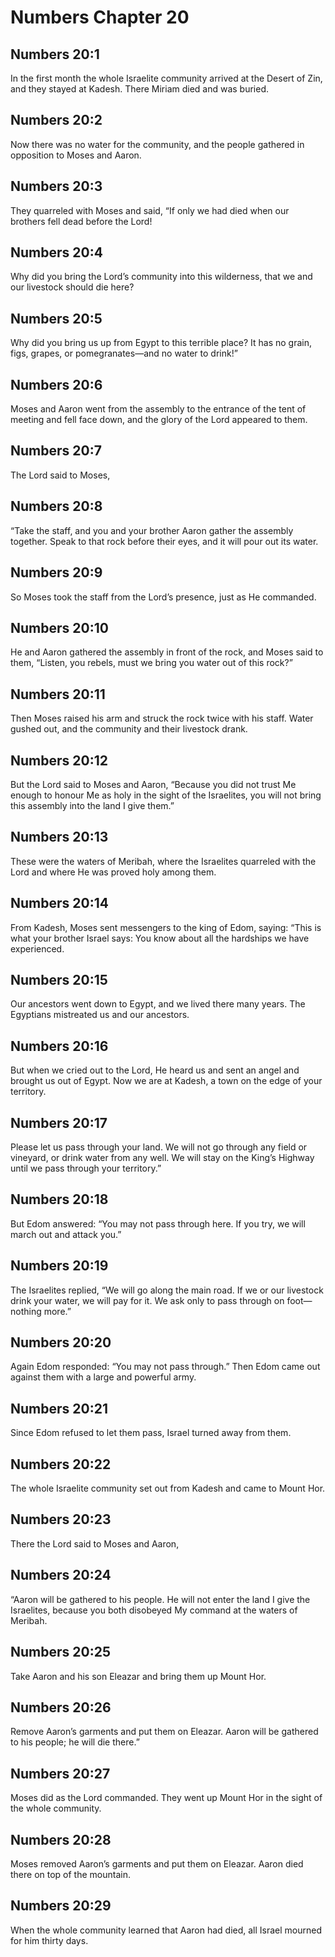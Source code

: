 # Numbers Chapter 20

## Numbers 20:1
In the first month the whole Israelite community arrived at the Desert of Zin, and they stayed at Kadesh. There Miriam died and was buried.

## Numbers 20:2
Now there was no water for the community, and the people gathered in opposition to Moses and Aaron.

## Numbers 20:3
They quarreled with Moses and said, “If only we had died when our brothers fell dead before the Lord!

## Numbers 20:4
Why did you bring the Lord’s community into this wilderness, that we and our livestock should die here?

## Numbers 20:5
Why did you bring us up from Egypt to this terrible place? It has no grain, figs, grapes, or pomegranates—and no water to drink!”

## Numbers 20:6
Moses and Aaron went from the assembly to the entrance of the tent of meeting and fell face down, and the glory of the Lord appeared to them.

## Numbers 20:7
The Lord said to Moses,

## Numbers 20:8
“Take the staff, and you and your brother Aaron gather the assembly together. Speak to that rock before their eyes, and it will pour out its water.

## Numbers 20:9
So Moses took the staff from the Lord’s presence, just as He commanded.

## Numbers 20:10
He and Aaron gathered the assembly in front of the rock, and Moses said to them, “Listen, you rebels, must we bring you water out of this rock?”

## Numbers 20:11
Then Moses raised his arm and struck the rock twice with his staff. Water gushed out, and the community and their livestock drank.

## Numbers 20:12
But the Lord said to Moses and Aaron, “Because you did not trust Me enough to honour Me as holy in the sight of the Israelites, you will not bring this assembly into the land I give them.”

## Numbers 20:13
These were the waters of Meribah, where the Israelites quarreled with the Lord and where He was proved holy among them.

## Numbers 20:14
From Kadesh, Moses sent messengers to the king of Edom, saying: “This is what your brother Israel says: You know about all the hardships we have experienced.

## Numbers 20:15
Our ancestors went down to Egypt, and we lived there many years. The Egyptians mistreated us and our ancestors.

## Numbers 20:16
But when we cried out to the Lord, He heard us and sent an angel and brought us out of Egypt. Now we are at Kadesh, a town on the edge of your territory.

## Numbers 20:17
Please let us pass through your land. We will not go through any field or vineyard, or drink water from any well. We will stay on the King’s Highway until we pass through your territory.”

## Numbers 20:18
But Edom answered: “You may not pass through here. If you try, we will march out and attack you.”

## Numbers 20:19
The Israelites replied, “We will go along the main road. If we or our livestock drink your water, we will pay for it. We ask only to pass through on foot—nothing more.”

## Numbers 20:20
Again Edom responded: “You may not pass through.” Then Edom came out against them with a large and powerful army.

## Numbers 20:21
Since Edom refused to let them pass, Israel turned away from them.

## Numbers 20:22
The whole Israelite community set out from Kadesh and came to Mount Hor.

## Numbers 20:23
There the Lord said to Moses and Aaron,

## Numbers 20:24
“Aaron will be gathered to his people. He will not enter the land I give the Israelites, because you both disobeyed My command at the waters of Meribah.

## Numbers 20:25
Take Aaron and his son Eleazar and bring them up Mount Hor.

## Numbers 20:26
Remove Aaron’s garments and put them on Eleazar. Aaron will be gathered to his people; he will die there.”

## Numbers 20:27
Moses did as the Lord commanded. They went up Mount Hor in the sight of the whole community.

## Numbers 20:28
Moses removed Aaron’s garments and put them on Eleazar. Aaron died there on top of the mountain.

## Numbers 20:29
When the whole community learned that Aaron had died, all Israel mourned for him thirty days.


